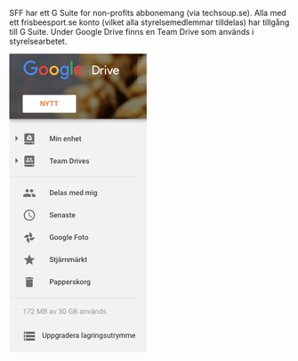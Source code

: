 SFF har ett G Suite for non-profits abbonemang (via techsoup.se). Alla med ett frisbeesport.se konto (vilket alla styrelsemedlemmar tilldelas) har tillgång till G Suite. Under Google Drive finns en Team Drive som används i styrelsearbetet.

![gsuite](./media/google_drive.png "google_drive")

